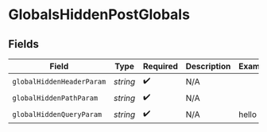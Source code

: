 # GlobalsHiddenPostGlobals


## Fields

| Field                     | Type                      | Required                  | Description               | Example                   |
| ------------------------- | ------------------------- | ------------------------- | ------------------------- | ------------------------- |
| `globalHiddenHeaderParam` | *string*                  | :heavy_check_mark:        | N/A                       |                           |
| `globalHiddenPathParam`   | *string*                  | :heavy_check_mark:        | N/A                       |                           |
| `globalHiddenQueryParam`  | *string*                  | :heavy_check_mark:        | N/A                       | hello                     |